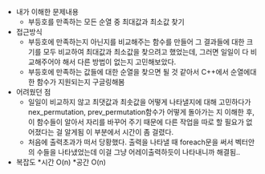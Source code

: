 * 내가 이해한 문제내용
  * 부등호를 만족하는 모든 순열 중 최대값과 최소값 찾기
* 접근방식
  * 부등호에 만족하는지 아닌지를 비교해주는 함수를 만들어 그 결과들에 대한 크기를 모두 비교하여 최대값과 최소값을 찾으려고 했었는데,
  그러면 일일이 다 비교해주어야 해서 다른 방법이 없는지 고민해보았다.
  * 부등호에 만족하는 값들에 대한 순열을 찾으면 될 것 같아서 C++에서 순열에대한 함수가 지원되는지 구글링해봄
* 어려웠던 점
  * 일일이 비교하지 않고 최댓값과 최솟값을 어떻게 나타낼지에 대해 고민하다가 nex_permutation, prev_permutation함수가 어떻게 
  돌아가는 지 이해한 후, 이 함수들이 알아서 자리를 바꾸어 주기 때문에 다른 작업을 따로 할 필요가 없어졌다는 걸 알게됨 이 부분에서 시간이 좀 걸렸다.
  * 처음에 출력초과가 떠서 당황했다. 출력을 나타낼 때 foreach문을 써서 벡터안의 수들을 나타냈었는데 이걸 그냥 어레이출력하듯이 나타내니까 해결됨..
* 복잡도
  *시간 O(n)
  *공간 O(n)
  

